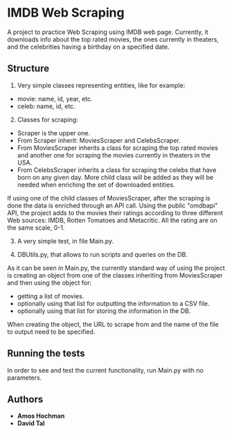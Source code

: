 # IMDB Web Scraping

A project to practice Web Scraping using IMDB web page. 
Currently, it downloads info about the top rated movies, the ones currently in theaters, and the celebrities having a birthday on a specified date. 

## Structure

1. Very simple classes representing entities, like for example:
- movie: name, id, year, etc.
- celeb: name, id, etc.

2. Classes for scraping: 
- Scraper is the upper one.
- From Scraper inherit: MoviesScraper and CelebsScraper.
- From MoviesScraper inherits a class for scraping the top rated movies and another one for scraping
the movies currently in theaters in the USA.
- From CelebsScraper inherits a class for scraping the celebs that have born on any given day.
More child class will be added as they will be needed when enriching the set of downloaded entities.

If using one of the child classes of MoviesScraper, after the scraping is done the data is enriched through an API call.
Using the public "omdbapi" API, the project adds to the movies their ratings according to three different Web sources: IMDB, Rotten Tomatoes and Metacritic.
All the rating are on the same scale, 0-1.

3. A very simple test, in file Main.py.
 
4. DBUtils.py, that allows to run scripts and queries on the DB.

As it can be seen in Main.py, the currently standard way of using the project is creating an object from one of the classes inheriting from MoviesScraper and then using the object for:
- getting a list of movies.
- optionally using that list for outputting the information to a CSV file.
- optionally using that list for storing the information in the DB.

When creating the object, the URL to scrape from and the name of the file to output need to be specified.

## Running the tests

In order to see and test the current functionality, run Main.py with no parameters.

## Authors
* **Amos Hochman**
* **David Tal**


